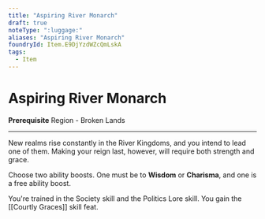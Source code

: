 ```yaml
---
title: "Aspiring River Monarch"
draft: true
noteType: ":luggage:"
aliases: "Aspiring River Monarch"
foundryId: Item.E9DjYzdWZcQmLskA
tags:
  - Item
---
```


# Aspiring River Monarch

**Prerequisite** Region - Broken Lands

* * *

New realms rise constantly in the River Kingdoms, and you intend to lead one of them. Making your reign last, however, will require both strength and grace.

Choose two ability boosts. One must be to **Wisdom** or **Charisma**, and one is a free ability boost.

You're trained in the Society skill and the Politics Lore skill. You gain the [[Courtly Graces]] skill feat.

